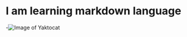# I am learning markdown language
-![Image of Yaktocat](https://octodex.github.com/images/yaktocat.png)
